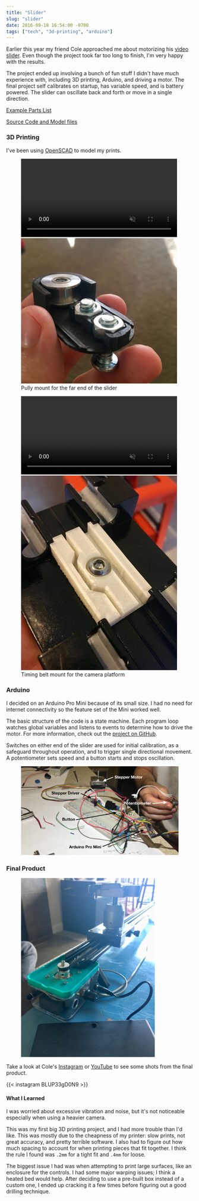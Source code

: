 ```yaml
---
title: "Slider"
slug: "slider"
date: 2016-09-18 16:54:00 -0700
tags: ["tech", "3d-printing", "arduino"]
---
```


Earlier this year my friend Cole approached me about motorizing his [video
slider](https://www.google.com/search?q=video+slider&source=lnms&tbm=isch&sa=X&ved=0ahUKEwjxmMu1xdvQAhWDLmMKHajvCK8Q_AUICigD&biw=1280&bih=699&dpr=2).
Even though the project took far too long to finish, I'm very happy with the
results.

The project ended up involving a bunch of fun stuff I didn't have much
experience with, including 3D printing, Arduino, and driving a motor. The final
project self calibrates on startup, has variable speed, and is battery powered.
The slider can oscillate back and forth or move in a single direction.

[Example Parts List](http://www.adafruit.com/wishlists/420479)

[Source Code and Model files](https://github.com/apexskier/slider)

### 3D Printing

I've been using [OpenSCAD](http://www.openscad.org/) to model my prints.

<figure>
    <video src="pully-timelapse.mov" width="420" controls muted></video>
    <img src="pully-mount.jpg" width="420" alt="Pully mount" />
    <figcaption>Pully mount for the far end of the slider</figcaption>
</figure>

<figure>
    <video src="slider-mount-timelapse.mov" width="420" controls muted></video>
    <img src="slider-mount.jpg" width="420" alt="Slider timing belt mount" />
    <figcaption>Timing belt mount for the camera platform</figcaption>
</figure>

### Arduino

I decided on an Arduino Pro Mini because of its small size. I had no need for
internet connectivity so the feature set of the Mini worked well.

The basic structure of the code is a state machine. Each program loop watches
global variables and listens to events to determine how to drive the motor.
For more information, check out the [project on
GitHub](https://github.com/apexskier/slider).

Switches on either end of the slider are used for initial calibration, as a
safeguard throughout operation, and to trigger single directional movement. A
potentiometer sets speed and a button starts and stops oscillation.

<figure>
    <img src="wiring.jpg" alt="Arduino breadboarded wiring" />
</figure>

### Final Product

<figure>
    <img src="final-enclosure.jpg" width="360" alt="Slider control box" />
</figure>

Take a look at Cole's [Instagram](https://www.instagram.com/coleparamoredrums/)
or [YouTube](https://www.youtube.com/user/cole2paul) to see some shots from the
final product.

{{< instagram BLUP33gD0N9 >}}

#### What I Learned

I was worried about excessive vibration and noise, but it's not noticeable
especially when using a heavier camera.

This was my first big 3D printing project, and I had more trouble than I'd
like. This was mostly due to the cheapness of my printer: slow prints, not
great accuracy, and pretty terrible software. I also had to figure out how much
spacing to account for when printing pieces that fit together. I think the rule
I found was `.2mm` for a tight fit and `.4mm` for loose.

The biggest issue I had was when attempting to print large surfaces, like an
enclosure for the controls. I had some major warping issues; I think a heated
bed would help. After deciding to use a pre-built box instead of a custom one,
I ended up cracking it a few times before figuring out a good drilling
technique.

